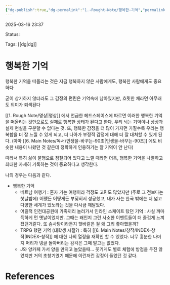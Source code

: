 ```yaml
---
{"dg-publish":true,"dg-permalink":"1.-Rought-Note/행복한-기억","permalink":"/1.-Rought-Note/행복한-기억/"}
---
```



2025-03-16 23:37

Status: 

Tags: [[dg\|dg]] 

# 행복한 기억
행복한 기억을 떠올리는 것은 지금 행복하지 않은 사람에게도, 행복한 사람에게도 중요하다

굳이 상기하지 않더라도 그 감정의 편린은 기억속에 남아있지만, 흐릿한 채라면 아무래도 의미가 퇴색된다

[[1. Rough Note/명상\|명상]] 에서 언급한 헤드스페이스에 따르면 이러한 행복한 기억을 떠올리는 것만으로도 실제로 행복한 상태가 된다고 한다. 우리 뇌는 기억이나 상상과 실제 현실을 구분할 수 없다는 것. 또, 행복한 감정을 더 많이 가지면 가질수록 우리는 행복함을 더 잘 느낄 수 있게 되고, 더 나아가 부정적 감정에 대해 더 잘 대처할 수 있게 된다.
(아마 [[6. Main Notes/독서/인생을-바꾸는-90초\|인생을-바꾸는-90초]] 에도 비슷한 내용이 나왔던 것 같은데 정확하게 인용하기는 잘 기억이 안 난다)

따라서 특히 삶이 불행으로 점철되어 있다고 느낄 때라면 더욱, 행복한 기억을 나열하고 최대한 자세히 기록하는 것이 중요하다고 생각한다.

나의 경우는 다음과 같다.

- 행복한 기억
	- 베트남 여행기 : 혼자 가는 여행이라 걱정도 고민도 많았지만 (주로 그 전보다는 첫날밤에) 어쨌든 어떻게든 부딪혀서 성공했고, 내가 사는 한국 밖에는 더 넓고 다양한 세계가 있노라는 것을 다시금 깨달았다.
	- 어릴적 인천대공원에 가족끼리 놀러가서 인라인 스케이트 탔던 기억 : 사실 까마득하게 먼 옛날이었지만. 그때는 왜인지 그런 사소한 이벤트들이 더 즐겁게 느껴졌던거같다. 또 솜사탕이라든지 핫바같은 걸 왜 그리 좋아했을까?
	- TRPG 했던 기억 (대학생 시절?) : 특히 [[6. Main Notes/창작/INDEX-창작\|INDEX-창작]] 에 대한 나의 열정을 재확인 할 수 있었다. 너무 흥분한 나머지 머리가 넹글 돌아버리는 감각은 그때 말고는 없었다.
	- J와 양카페 가서 양을 만지고 놀았을때... 웃기게도 별로 체험에 방점을 두진 않았지만 거의 초창기였기 때문에 이런저런 감정이 들었던 것 같다.

# References
